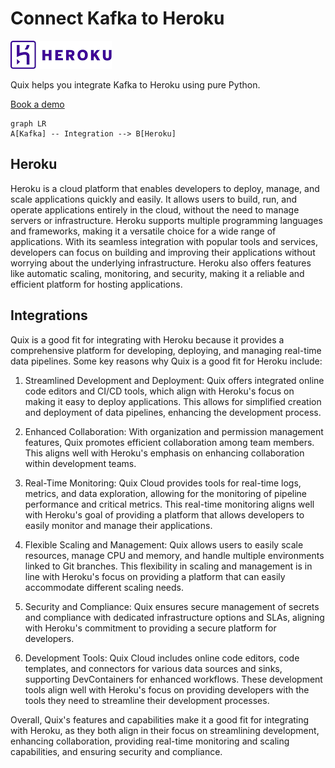 # Connect Kafka to Heroku

![](./images/logo_1.jpg)

Quix helps you integrate Kafka to Heroku using pure Python.

<div>
<a class="md-button md-button--primary" href="https://share.hsforms.com/1iW0TmZzKQMChk0lxd_tGiw4yjw2?__hstc=175542013.2303933fbd746c0ac86d9ccbe9bc9100.1728383268831.1729603416735.1729620918855.31&__hssc=175542013.1.1729620918855&__hsfp=2132701734" target="_blank" style="margin-right:.5rem;">Book a demo</a>
<br/>
</div>

```mermaid
graph LR
A[Kafka] -- Integration --> B[Heroku]
```

## Heroku

Heroku is a cloud platform that enables developers to deploy, manage, and scale applications quickly and easily. It allows users to build, run, and operate applications entirely in the cloud, without the need to manage servers or infrastructure. Heroku supports multiple programming languages and frameworks, making it a versatile choice for a wide range of applications. With its seamless integration with popular tools and services, developers can focus on building and improving their applications without worrying about the underlying infrastructure. Heroku also offers features like automatic scaling, monitoring, and security, making it a reliable and efficient platform for hosting applications.

## Integrations

Quix is a good fit for integrating with Heroku because it provides a comprehensive platform for developing, deploying, and managing real-time data pipelines. Some key reasons why Quix is a good fit for Heroku include:

1. Streamlined Development and Deployment: Quix offers integrated online code editors and CI/CD tools, which align with Heroku's focus on making it easy to deploy applications. This allows for simplified creation and deployment of data pipelines, enhancing the development process.

2. Enhanced Collaboration: With organization and permission management features, Quix promotes efficient collaboration among team members. This aligns well with Heroku's emphasis on enhancing collaboration within development teams.

3. Real-Time Monitoring: Quix Cloud provides tools for real-time logs, metrics, and data exploration, allowing for the monitoring of pipeline performance and critical metrics. This real-time monitoring aligns well with Heroku's goal of providing a platform that allows developers to easily monitor and manage their applications.

4. Flexible Scaling and Management: Quix allows users to easily scale resources, manage CPU and memory, and handle multiple environments linked to Git branches. This flexibility in scaling and management is in line with Heroku's focus on providing a platform that can easily accommodate different scaling needs.

5. Security and Compliance: Quix ensures secure management of secrets and compliance with dedicated infrastructure options and SLAs, aligning with Heroku's commitment to providing a secure platform for developers.

6. Development Tools: Quix Cloud includes online code editors, code templates, and connectors for various data sources and sinks, supporting DevContainers for enhanced workflows. These development tools align well with Heroku's focus on providing developers with the tools they need to streamline their development processes.

Overall, Quix's features and capabilities make it a good fit for integrating with Heroku, as they both align in their focus on streamlining development, enhancing collaboration, providing real-time monitoring and scaling capabilities, and ensuring security and compliance.

